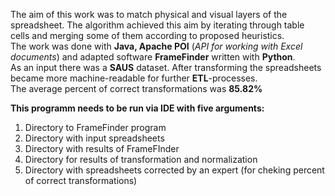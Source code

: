 The aim of this work was to match physical and visual layers of the spreadsheet. The algorithm achieved this aim by iterating through table cells and merging some of them according to proposed heuristics.  
The work was done with **Java, Apache POI** (*API for working with Excel documents*) and adapted software **FrameFinder** written with **Python**.  
As an input there was a **SAUS** dataset. After transforming the spreadsheets became more machine-readable for further **ETL**-processes.  
The average percent of correct transformations was **85.82%**


**This programm needs to be run via IDE with five arguments:**  
1. Directory to FrameFinder program  
2. Directory with input spreadsheets  
3. Directory with results of FrameFInder  
4. Directory for results of transformation and normalization  
5. Directory with spreadsheets corrected by an expert (for cheking percent of correct transformations)